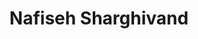 ---
layout: person
cv_ready: true
kind: person
title: Nafiseh Sharghivand
identifier: nash
permalink: /team/nafiseh
img: /assets/img/team/P_Nafiseh_sh.jpg
phone: +43 512 507-53248
position: postdoc
category: POST-DOCOTORAL RESEARCHERS
office: ICT 2M05D
ORCID: 0000-0002-2546-0893
LinkedIn: nafiseh-sharghivand-084b183a
email: nafiseh.sharghivand@uibk.ac.at
address: Technikerstraße 21A, 6020 Innsbruck, Austria

interests:
  - Edge Computing
  - Machine Learning
  - Edge-AI
  - Game Theory
  
positions:
  - from: 2025
    to: present
    title: Postdoctoral Researcher
    dep: Department of Computer Science
    dep_uri: https://www.uibk.ac.at/informatik/index.html.en
    inst: University of Innsbruck
    inst_uri: http://informatik.uibk.ac.at
    where: Austria

  - from: 2023
    to: 2025
    title: Postdoctoral Researcher
    inst: Singapore University of Technology and Design
    inst_uri: https://www.sutd.edu.sg/
    where: Singapore

  - from: 2019
    to: 2023
    title: Lecturer
    inst: Azarbaijan Shahid Madani University
    inst_uri: https://intl.azaruniv.ac.ir/
    where: Iran

  - from: 2016
    to: 2021
    title: Lecturer
    inst: University of Tabriz
    inst_uri: https://tabrizu.ac.ir/en
    where: Iran

  - from: 2018
    to: 2020
    title: Remote Visiting Scholar
    inst: University of Delaware
    inst_uri: https://www.udel.edu/
    where: USA

education:
  - from: 2015
    to: 2020
    title: Ph.D. in Computer Engineering (AI)
    inst: University of Tabriz
    inst_uri: https://tabrizu.ac.ir/en
    where: Tabriz, Iran

  - from: 2012
    to: 2015
    title: M.Sc. in Computer Engineering (AI)
    inst: University of Tabriz
    inst_uri: https://tabrizu.ac.ir/en
    where: Tabriz, Iran

  - from: 2007
    to: 2011
    title: B.Sc. in Information Technology Engineering
    inst: University of Tabriz
    inst_uri: https://tabrizu.ac.ir/en
    where: Tabriz, Iran


publications:
  - Sharghivand2022-TSC
  - Sharghivand2021-Access
  - Sharghivand2021-Springer1
  - Sharghivand2021-Springer2
  - Sharghivand2020-TCC
  - Sharghivand2018-IPCCC
  - Sharghivand2017-DCBDP
  - Sharghivand2016-DCBDP
  - Sharghivand2016-IJST
  - Sharghivand2014-IJTPPE

---